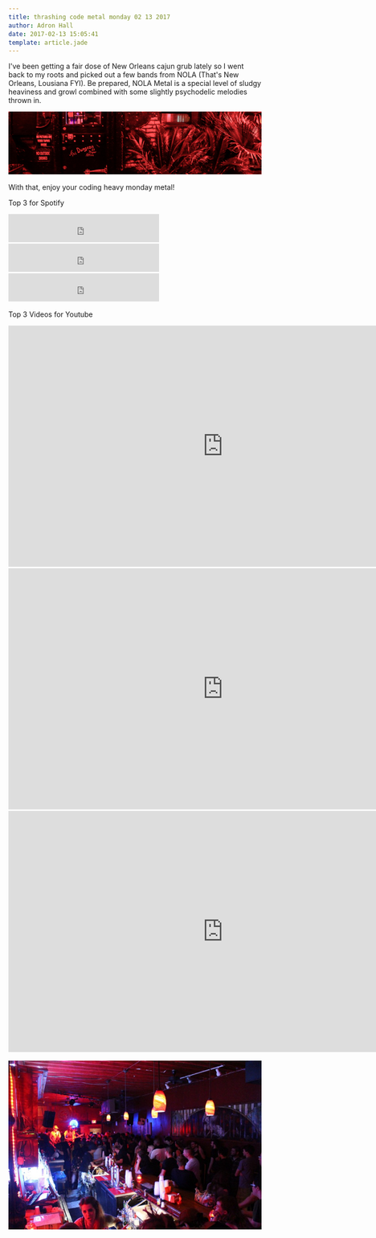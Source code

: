 ```yaml
---
title: thrashing code metal monday 02 13 2017
author: Adron Hall
date: 2017-02-13 15:05:41
template: article.jade
---
```

I've been getting a fair dose of New Orleans cajun grub lately so I went back to my roots and picked out a few bands from NOLA (That's New Orleans, Lousiana FYI). Be prepared, NOLA Metal is a special level of sludgy heaviness and growl combined with some slightly psychodelic melodies thrown in. 

![The Dungeon](dungeon.jpg)

With that, enjoy your coding heavy monday metal! 

<span class="more"></span>

Top 3 for Spotify

<iframe width="300" height="56" src="https://embed.spotify.com/follow/1/?uri=spotify%3Aartist%3A3xtIpqzIOfQUxKce8BU4Ka&amp;size=detail&amp;theme=dark" scrolling="no" frameborder="0" style="border:none; overflow:hidden;" allowtransparency="true"></iframe>

<iframe width="300" height="56" src="https://embed.spotify.com/follow/1/?uri=spotify%3Aartist%3A1m0B9ak05G0jqDY4ACLhQu&amp;size=detail&amp;theme=dark" scrolling="no" frameborder="0" style="border:none; overflow:hidden;" allowtransparency="true"></iframe>

<iframe width="300" height="56" src="https://embed.spotify.com/follow/1/?uri=spotify%3Aartist%3A5kuYamMO00pHPdRQcAXWTl&amp;size=detail&amp;theme=dark" scrolling="no" frameborder="0" style="border:none; overflow:hidden;" allowtransparency="true"></iframe>

Top 3 Videos for Youtube

<iframe width="853" height="480" src="https://www.youtube.com/embed/AxcaIKMAJ3Y" frameborder="0" allowfullscreen></iframe>

<iframe width="853" height="480" src="https://www.youtube.com/embed/_u8rVrUDgRU" frameborder="0" allowfullscreen></iframe>

<iframe width="853" height="480" src="https://www.youtube.com/embed/TPF4vIXpAsA" frameborder="0" allowfullscreen></iframe>

![The Dungeon](dungeon2.jpg)